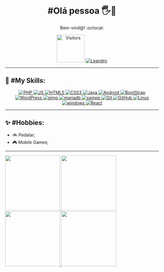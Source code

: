 <h1 color="black" align="center"> #Olá pessoa 🖐️🙂 </h1>
<p align="center" color="grey" size="14px">Bem-vind@! :octocat:</p>

<p align="center">
    <a>
        <img width="91" alt="Visitors" src="http://estruyf-github.azurewebsites.net/api/VisitorHit?user=britoleandro&repo=britoleandro&countColorcountColor"/>
    </a> 
    <a href="https://www.linkedin.com/in/leandropbrito">
        <img 
            alt="Leandro" 
            src="https://img.shields.io/badge/-Leandro%20Brito-%230077b5?style=flat-square&logo=linkedin">
    </a>   
</p>

---

<p>
    <h2 align="left">🧠 #My Skills: </h2>
</p>
<p align="center">
    <a href="https://www.php.net/">
    <img alt="PHP" src="https://img.shields.io/badge/php-007396?style=for-the-badge&logo=php&logoColor=white"/>
    </a>
    <a href="https://www.javascript.com/">
    <img alt="JS" src="https://img.shields.io/badge/JavaScript-F7DF1E?style=for-the-badge&logo=javascript&logoColor=black"/>
    </a>
    <a href="https://developer.mozilla.org/en-US/docs/Web/HTML">
    <img alt="HTML5" src="https://img.shields.io/badge/HTML5-E34F26?style=for-the-badge&logo=html5&logoColor=white"/>
    </a>
    <a href="https://developer.mozilla.org/en-US/docs/Web/CSS">
    <img alt="CSS3" src="https://img.shields.io/badge/CSS3-1572B6?style=for-the-badge&logo=css3&logoColor=white"/>
    </a>
    <a href="https://docs.oracle.com/en/java/">
    <img alt="Java" src="https://img.shields.io/badge/Java-007396?style=for-the-badge&logo=java&logoColor=white"/>
    </a>
    <a href="https://www.android.com/">
    <img alt="Android" src="https://img.shields.io/badge/android-3DDC84?style=for-the-badge&logo=android&logoColor=black"/>
    </a>
    <a href="https://getbootstrap.com/">
    <img alt="BootStrap" src="https://img.shields.io/badge/Bootstrap-563D7C?style=for-the-badge&logo=bootstrap&logoColor=white"/>
    </a>
    <a href="https://wordpress.org/">
    <img alt="WordPress" src="https://img.shields.io/badge/wordPress-23282D?style=for-the-badge&logo=wordPress&logoColor=white"/>
    </a>
    <a href="https://www.gimp.org/">
    <img alt="gimp" src="https://img.shields.io/badge/gimp-887F65?style=for-the-badge&logo=gimp&logoColor=white"/>
    </a>
    <a href="https://mariadb.org/">
    <img alt="mariadb" src="https://img.shields.io/badge/mariadb-C0765A?style=for-the-badge&logo=mariadb&logoColor=white"/>
    </a>
    <a href="https://www.apachefriends.org/">
    <img alt="xampp" src="https://img.shields.io/badge/xampp-F37623?style=for-the-badge&logo=xampp&logoColor=white"/>
    </a>   
    <a href="https://git-scm.com/">
    <img alt="Git" src="https://img.shields.io/badge/Git-E95420?style=for-the-badge&logo=git&logoColor=white"/>
    </a>
    <a href="https://github.com/">
    <img alt="GitHub" src="https://img.shields.io/badge/GitHub-100000?style=for-the-badge&logo=github&logoColor=white"/>
    </a>
    <a href="https://linuxmint.com/">
    <img alt="Linux" src="https://img.shields.io/badge/Linux-82B841?style=for-the-badge&logo=linux&logoColor=white"/>
    </a>
    <a href="https://www.microsoft.com/">
    <img alt="windows" src="https://img.shields.io/badge/windows-044EA4?style=for-the-badge&logo=windows&logoColor=white"/>
    </a>
    <a href="https://reactjs.org/">
    <img alt="React" src="https://img.shields.io/badge/React-61DAFB?style=for-the-badge&logo=react&logoColor=black"/>
    </a>        
</p>

---
<h2 align='left'>✨ #Hobbies:</h2>

- 🚲 Pedalar;
- 🎮 Mobile Games;

---

<div>
<a href="https://github.com/britoleandro">
<img height="180em" src="https://github-readme-stats.vercel.app/api?username=britoleandro&show_icons=true&theme=dracula&include_all_commits=true&count_private=true"/>
<img height="180em" src="https://github-readme-stats.vercel.app/api/top-langs/?username=britoleandro&layout=compact&langs_count=16&theme=dark"/>
</div>
    
<div>
  <a href="https://github.com/britoleandro">
  <img height="180em" src="https://github-readme-stats.vercel.app/api?username=britoleandro&show_icons=true&theme=dark&include_all_commits=true&count_private=true"/>
  <img height="180em" src="https://github-readme-stats.vercel.app/api/top-langs/?username=britoleandro&layout=compact&langs_count=7&theme=dark"/>
</div>
<!--**britoleandro/britoleandro** is a ✨ _special_ ✨ repository because its `README.md` (this file) appears on your GitHub profile.-->
